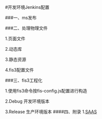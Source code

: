 #开发环境Jenkins配置

###一、ms发布

###二、处理物理文件

1.页面文件

2.动态库

3.静态资源

4.fis3配置文件

###三、fis3工程化

1.使用fis3命令按fis-config.js配置进行构造

2.Debug 开发环境版本

3.Release 生产环境版本
####四、附录
1.[SAAS](SaaS_Debug.md)
